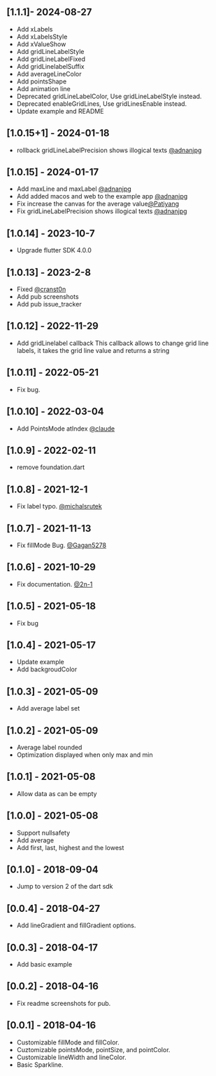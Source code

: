 ## [1.1.1]- 2024-08-27

* Add xLabels
* Add xLabelsStyle
* Add xValueShow
* Add gridLineLabelStyle
* Add gridLineLabelFixed
* Add gridLinelabelSuffix
* Add averageLineColor
* Add pointsShape
* Add animation line
* Deprecated gridLineLabelColor, Use gridLineLabelStyle instead. 
* Deprecated enableGridLines, Use gridLinesEnable instead. 
* Update example and README

## [1.0.15+1] - 2024-01-18

* rollback gridLineLabelPrecision shows illogical texts [@adnanjpg](https://github.com/biner88/chart_sparkline/issues/20)

## [1.0.15] - 2024-01-17

* Add maxLine and maxLabel [@adnanjpg](https://github.com/biner88/chart_sparkline/issues/23)
* Add added macos and web to the example app [@adnanjpg](https://github.com/biner88/chart_sparkline/pull/24)
* Fix increase the canvas for the average value[@Patiyang](https://github.com/biner88/chart_sparkline/issues/25)
* Fix gridLineLabelPrecision shows illogical texts [@adnanjpg](https://github.com/biner88/chart_sparkline/issues/20)

## [1.0.14] - 2023-10-7

* Upgrade flutter SDK 4.0.0

## [1.0.13] - 2023-2-8

* Fixed [@cranst0n](https://github.com/biner88/chart_sparkline/issues/14)
* Add pub screenshots
* Add pub issue_tracker

## [1.0.12] - 2022-11-29

* Add gridLinelabel callback
This callback allows to change grid line labels, it takes the grid line value and returns a string

## [1.0.11] - 2022-05-21

* Fix bug.

## [1.0.10] - 2022-03-04

* Add PointsMode atIndex [@claude](https://github.com/biner88/chart_sparkline/pull/7)

## [1.0.9] - 2022-02-11

* remove foundation.dart

## [1.0.8] - 2021-12-1

* Fix label typo. [@michalsrutek](https://github.com/biner88/chart_sparkline/pull/3)

## [1.0.7] - 2021-11-13

* Fix fillMode Bug. [@Gagan5278](https://github.com/biner88/chart_sparkline/issues/2)

## [1.0.6] - 2021-10-29

* Fix documentation.  [@2n-1](https://github.com/biner88/chart_sparkline/pull/1)

## [1.0.5] - 2021-05-18

* Fix bug

## [1.0.4] - 2021-05-17

* Update example
* Add backgroudColor

## [1.0.3] - 2021-05-09

* Add average label set

## [1.0.2] - 2021-05-09

* Average label rounded
* Optimization displayed when only max and min

## [1.0.1] - 2021-05-08

* Allow data as can be empty

## [1.0.0] - 2021-05-08

* Support nullsafety
* Add average
* Add first, last, highest and the lowest 

## [0.1.0] - 2018-09-04

* Jump to version 2 of the dart sdk

## [0.0.4] - 2018-04-27

* Add lineGradient and fillGradient options.

## [0.0.3] - 2018-04-17

* Add basic example

## [0.0.2] - 2018-04-16

* Fix readme screenshots for pub.

## [0.0.1] - 2018-04-16

* Customizable fillMode and fillColor.
* Cuztomizable pointsMode, pointSize, and pointColor.
* Customizable lineWidth and lineColor.
* Basic Sparkline.
